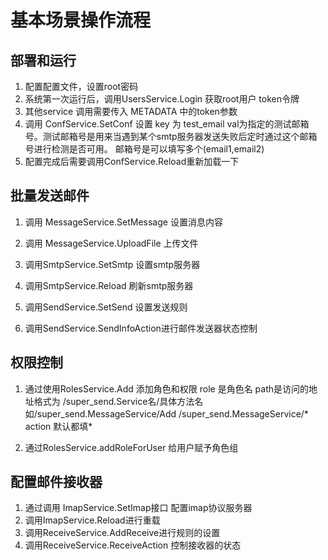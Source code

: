 # 基本场景操作流程

## 部署和运行

1. 配置配置文件，设置root密码
2. 系统第一次运行后，调用UsersService.Login 获取root用户 token令牌
3. 其他service 调用需要传入 METADATA 中的token参数
4. 调用 ConfService.SetConf 设置  key 为 test_email val为指定的测试邮箱号。测试邮箱号是用来当遇到某个smtp服务器发送失败后定时通过这个邮箱号进行检测是否可用。 邮箱号是可以填写多个(email1,email2)
5. 配置完成后需要调用ConfService.Reload重新加载一下





## 批量发送邮件

1. 调用 MessageService.SetMessage 设置消息内容

2. 调用 MessageService.UploadFile 上传文件

3. 调用SmtpService.SetSmtp 设置smtp服务器

4. 调用SmtpService.Reload 刷新smtp服务器

5. 调用SendService.SetSend 设置发送规则

6. 调用SendService.SendInfoAction进行邮件发送器状态控制

   

## 权限控制 

1. 通过使用RolesService.Add 添加角色和权限 role 是角色名 path是访问的地址格式为 /super_send.Service名/具体方法名   如/super_send.MessageService/Add  /super_send.MessageService/*  action 默认都填*

2. 通过RolesService.addRoleForUser 给用户赋予角色组

   

## 配置邮件接收器

1. 通过调用 ImapService.SetImap接口 配置imap协议服务器
2. 调用ImapService.Reload进行重载
3. 调用ReceiveService.AddReceive进行规则的设置
4. 调用ReceiveService.ReceiveAction 控制接收器的状态


